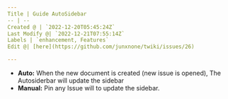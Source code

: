 ```yaml
---
Title | Guide AutoSidebar
-- | --
Created @ | `2022-12-20T05:45:24Z`
Last Modify @| `2022-12-21T07:55:14Z`
Labels | `enhancement, Features`
Edit @| [here](https://github.com/junxnone/twiki/issues/26)

---
```


- **Auto:** When the new document is created (new issue is opened), The Autosiderbar will update the sidebar
- **Manual:** Pin any Issue will to update the sidebar.

